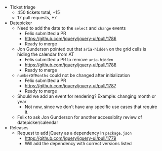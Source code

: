 * Ticket triage	
	* 450 tickets total, +15
	* 17 pull requests, +7
* Datepicker	
	* Need to add the date to the `select` and `change` events
	  * Felix submitted a PR
	  * https://github.com/jquery/jquery-ui/pull/1786
	  * Ready to merge
	* Jon Gunderson pointed out that `aria-hidden` on the grid cells is hiding the calendar from AT
	  * Felis submitted a PR to remove `aria-hidden`
	  * https://github.com/jquery/jquery-ui/pull/1788
	  * Ready to merge
	* `numberOfMonths` could not be changed after initialization
	  * Felix submitted a PR
	  * https://github.com/jquery/jquery-ui/pull/1787
	  * Ready to merge
	* Should we add an event for rendering? Example: changing month or year
	  * Not now, since we don't have any specific use cases that require it.
	* Felix to ask Jon Gunderson for another accessiblity review of datepicker/calendar
* Releases	
	* Request to add jQuery as a dependency in `package.json`
	  * https://github.com/jquery/jquery-ui/pull/1779
	  * Will add the dependency with correct versions listed
